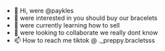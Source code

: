 - 👋 Hi, were @paykles
- 👀 were interested in you should buy our bracelets 
- 🌱 were currently learning how to sell
- 💞️ were looking to collaborate we really dont know 
- 📫 How to reach me tiktok @ ._preppy.bracletsss

<!---
paykles/paykles is a ✨ special ✨ repository because its `README.md` (this file) appears on your GitHub profile.
You can click the Preview link to take a look at your changes.
--->
